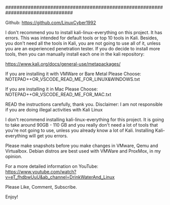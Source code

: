 ################################################################################

Github:
https://github.com/LinuxCyber1992


I don't recommend you to install kali-linux-everything on this project.
It has errors. This was intended for default tools or top 10 tools in Kali.
Besides, you don't need all the tools in Kali, you are not going to use all of
it, unless you are an experienced penetration tester. If you do decide to install
more tools, then you can manually install each one in the kali repository:

https://www.kali.org/docs/general-use/metapackages/


If you are installing it with VMWare or Bare Metal
Please Choose:
NOTEPAD++OR_VSCODE_READ_ME_FOR_LINUX&WINDOWS.txt


If you are installing it in Mac
Please Choose:
NOTEPAD++OR_VSCODE_READ_ME_FOR_MAC.txt

READ the instructions carefully, thank you.
Disclaimer:
I am not responsible if you are doing illegal activities with Kali Linux

I don't recommend installing kali-linux-everything for this project. It is going
to take around 90GB - 110 GB and you really don't need a lot of tools that you're
not going to use, unless you already know a lot of Kali. Installing 
Kali-everything will get you errors.

Please make snapshots before you make changes in VMware, Qemu and Virtualbox.
Debian distros are best used with VMWare and ProxMox, in my opinion.


For a more detailed information on YouTube:
https://www.youtube.com/watch?v=eT_fhdbwUuU&ab_channel=DrinkWaterAnd_Linux

Please Like, Comment, Subscribe.


Enjoy!

